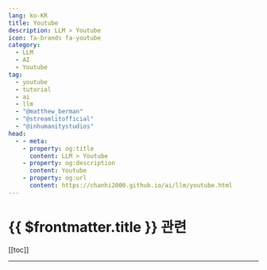 ```yaml
---
lang: ko-KR
title: Youtube
description: LLM > Youtube
icon: fa-brands fa-youtube
category: 
  - LLM
  - AI
  - Youtube
tag: 
  - youtube
  - tutorial
  - ai
  - llm
  - "@matthew_berman"
  - "@streamlitofficial"
  - "@inhumanitystudios"
head:
  - - meta:
    - property: og:title
      content: LLM > Youtube
    - property: og:description
      content: Youtube
    - property: og:url
      content: https://chanhi2000.github.io/ai/llm/youtube.html
---
```


# {{ $frontmatter.title }} 관련

[[toc]]

---

<MyYouTubeItems jsonName="yu-matthew_berman" /><!-- Matthew Berman -->
<MyYouTubeItems jsonName="yu-streamlitofficial" /><!-- Streamlit -->
<MyYouTubeItems jsonName="yu-inhumanitystudios" /><!-- inhumanity Studios -->
<MyYouTubeItems jsonName="yu-user-bv8if5qg9l" /><!-- 빅데이터 혁신융합대학 -->
<MyYouTubeItems jsonName="yu-SecondStateInc" /><!-- Second State -->
<MyYouTubeItems jsonName="yu-thewilltejeda" /><!-- Will Tejeda -->
<MyYouTubeItems jsonName="yu-kskroyaltech" /><!-- Ksk Royal -->
<MyYouTubeItems jsonName="yu-uengine5309" /><!-- uEngine -->
<MyYouTubeItems jsonName="yu-ai101lab" /><!-- AI101 -->
<MyYouTubeItems jsonName="yu-reps" /><!-- Marco Reps -->
<MyYouTubeItems jsonName="yu-ringring_creator" /><!-- RingRing -->
<MyYouTubeItems jsonName="yu-YangCom2014" /><!-- 양컴 -->
<MyYouTubeItems jsonName="yu-Andytizer" /><!-- Andrew Tsai -->
<MyYouTubeItems jsonName="yu-aipapersacademy" /><!-- AI Papers Academy -->
<MyYouTubeItems jsonName="yu-SupportVectors" /><!-- SupportVectors -->
<MyYouTubeItems jsonName="yu-MahlerLab" /><!-- 말러랩 -->
<MyYouTubeItems jsonName="yu-deployingai" /><!-- Deploying AI -->
<MyYouTubeItems jsonName="yu-TimCarambat" /><!-- Tim Carambat -->
<MyYouTubeItems jsonName="yu-bhancock_ai" /><!-- codewithbrandon -->
<MyYouTubeItems jsonName="yu-harvarddatascienceinitiati3320" /><!-- Harvard Data Science Initiative -->
<MyYouTubeItems jsonName="yu-decoder-sh" /><!-- Decoder -->
<MyYouTubeItems jsonName="yu-coderxdox" /><!-- CODER X DOX 코더엑스독스 -->
<MyYouTubeItems jsonName="yu-1littlecoder" /><!-- 1littlecoder -->
<MyYouTubeItems jsonName="yu-pixegami" /><!-- pixegami -->
<MyYouTubeItems jsonName="yu-GaryExplains" /><!-- Gary Explains -->
<MyYouTubeItems jsonName="yu-teddynote" /><!-- 테디노트 TeddyNote -->
<MyYouTubeItems jsonName="yu-thebetter-today" /><!-- 더 배러 (The Better) -->
<MyYouTubeItems jsonName="yu-Data-Centric" /><!-- Data Centric -->
<MyYouTubeItems jsonName="yu-10xaiclub" /><!-- 10X AI Club -->
<MyYouTubeItems jsonName="yu-PyDataTV" /><!-- PyData -->
<MyYouTubeItems jsonName="yu-MakeDataUseful" /><!-- Make Data Useful -->
<MyYouTubeItems jsonName="yu-vesslai" /><!-- VESSL AI -->
<MyYouTubeItems jsonName="yu-V7labs" /><!-- V7 -->
<MyYouTubeItems jsonName="yu-Confluent" /><!-- Confluent -->
<MyYouTubeItems jsonName="yu-ImcommIT" /><!-- 임커밋 -->
<MyYouTubeItems jsonName="yu-MicrosoftResearch" /><!-- Microsoft Research -->
<MyYouTubeItems jsonName="yu-technovangelist" /><!-- Matt Williams -->
<MyYouTubeItems jsonName="yu-fastandsimpledevelopment" /><!-- Fast and Simple Development -->
<MyYouTubeItems jsonName="yu-encord" /><!-- Encord -->
<MyYouTubeItems jsonName="yu-AdamLucek" /><!-- Adam Lucek -->
<MyYouTubeItems jsonName="yu-noahgsolomon" /><!-- Noah Solomon -->
<MyYouTubeItems jsonName="yu-개발하는약사" /><!-- 개발하는 약사 DevPharmacist -->
<MyYouTubeItems jsonName="yu-devlearnllm" /><!-- LLMs for Devs -->
<MyYouTubeItems jsonName="yu-Computerphile" /><!-- Computerphile -->
<MyYouTubeItems jsonName="yu-rainbowbrain_youtube" /><!-- 레인보우브레인 -->
<MyYouTubeItems jsonName="yu-tech42_media" /><!-- 테크42 -->
<MyYouTubeItems jsonName="yu-aiadjunct" /><!-- AI 겸임교수 이종범 -->
<MyYouTubeItems jsonName="yu-arp_ai" /><!-- Jay Alammar -->

<TagLinks/>